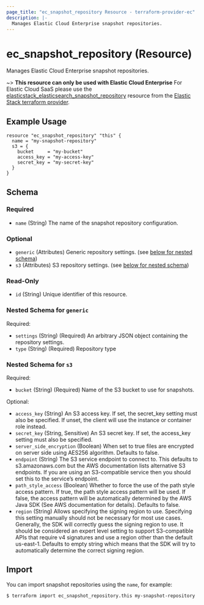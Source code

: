 ```yaml
---
page_title: "ec_snapshot_repository Resource - terraform-provider-ec"
description: |-
  Manages Elastic Cloud Enterprise snapshot repositories.
---
```


# ec_snapshot_repository (Resource)

Manages Elastic Cloud Enterprise snapshot repositories.

~> **This resource can only be used with Elastic Cloud Enterprise** For Elastic Cloud SaaS please use the [elasticstack_elasticsearch_snapshot_repository](https://registry.terraform.io/providers/elastic/elasticstack/latest/docs/resources/elasticsearch_snapshot_repository) resource from the [Elastic Stack terraform provider](https://registry.terraform.io/providers/elastic/elasticstack/latest).

## Example Usage

```hcl
resource "ec_snapshot_repository" "this" {
  name = "my-snapshot-repository"
  s3 = {
    bucket     = "my-bucket"
    access_key = "my-access-key"
    secret_key = "my-secret-key"
  }
}
```


## Schema

### Required

- `name` (String) The name of the snapshot repository configuration.

### Optional

- `generic` (Attributes) Generic repository settings. (see [below for nested schema](#nestedatt--generic))
- `s3` (Attributes) S3 repository settings. (see [below for nested schema](#nestedatt--s3))

### Read-Only

- `id` (String) Unique identifier of this resource.

<a id="nestedatt--generic"></a>
### Nested Schema for `generic`

Required:

- `settings` (String) (Required) An arbitrary JSON object containing the repository settings.
- `type` (String) (Required) Repository type


<a id="nestedatt--s3"></a>
### Nested Schema for `s3`

Required:

- `bucket` (String) (Required) Name of the S3 bucket to use for snapshots.

Optional:

- `access_key` (String) An S3 access key. If set, the secret_key setting must also be specified. If unset, the client will use the instance or container role instead.
- `secret_key` (String, Sensitive) An S3 secret key. If set, the access_key setting must also be specified.
- `server_side_encryption` (Boolean) When set to true files are encrypted on server side using AES256 algorithm. Defaults to false.
- `endpoint` (String) The S3 service endpoint to connect to. This defaults to s3.amazonaws.com but the AWS documentation lists alternative S3 endpoints. If you are using an S3-compatible service then you should set this to the service’s endpoint.
- `path_style_access` (Boolean) Whether to force the use of the path style access pattern. If true, the path style access pattern will be used. If false, the access pattern will be automatically determined by the AWS Java SDK (See AWS documentation for details). Defaults to false.
- `region` (String) Allows specifying the signing region to use. Specifying this setting manually should not be necessary for most use cases. Generally, the SDK will correctly guess the signing region to use. It should be considered an expert level setting to support S3-compatible APIs that require v4 signatures and use a region other than the default us-east-1. Defaults to empty string which means that the SDK will try to automatically determine the correct signing region.


## Import

You can import snapshot repositories using the `name`, for example:

```
$ terraform import ec_snapshot_repository.this my-snapshot-repository
```
